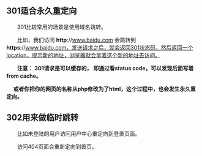 ## 301适合永久重定向

　　301比较常用的场景是使用域名跳转。

　　比如，我们访问 **http**://www.baidu.com 会跳转到 **https**://www.baidu.com，发送请求之后，就会返回301状态码，然后返回一个location，提示新的地址，浏览器就会拿着这个新的地址去访问。 

　　**注意： 301请求是可以缓存的， 即通过看status code，可以发现后面写着from cache。**

　   **或者你把你的网页的名称从php修改为了html，这个过程中，也会发生永久重定向。**

 

 

## **302用来做临时跳转**

　　比如未登陆的用户访问用户中心重定向到登录页面。

　　访问404页面会重新定向到首页。 
